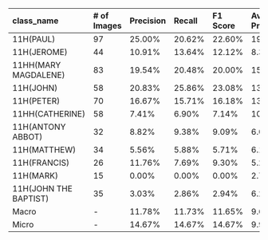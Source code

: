 | class_name            | # of Images   | Precision   | Recall   | F1 Score   | Average Precision   |
|:----------------------|:--------------|:------------|:---------|:-----------|:--------------------|
| 11H(PAUL)             | 97            | 25.00%      | 20.62%   | 22.60%     | 19.10%              |
| 11H(JEROME)           | 44            | 10.91%      | 13.64%   | 12.12%     | 8.37%               |
| 11HH(MARY MAGDALENE)  | 83            | 19.54%      | 20.48%   | 20.00%     | 15.96%              |
| 11H(JOHN)             | 58            | 20.83%      | 25.86%   | 23.08%     | 13.18%              |
| 11H(PETER)            | 70            | 16.67%      | 15.71%   | 16.18%     | 13.31%              |
| 11HH(CATHERINE)       | 58            | 7.41%       | 6.90%    | 7.14%      | 10.29%              |
| 11H(ANTONY ABBOT)     | 32            | 8.82%       | 9.38%    | 9.09%      | 6.08%               |
| 11H(MATTHEW)          | 34            | 5.56%       | 5.88%    | 5.71%      | 6.12%               |
| 11H(FRANCIS)          | 26            | 11.76%      | 7.69%    | 9.30%      | 5.25%               |
| 11H(MARK)             | 15            | 0.00%       | 0.00%    | 0.00%      | 2.72%               |
| 11H(JOHN THE BAPTIST) | 35            | 3.03%       | 2.86%    | 2.94%      | 6.25%               |
| Macro                 | -             | 11.78%      | 11.73%   | 11.65%     | 9.69%               |
| Micro                 | -             | 14.67%      | 14.67%   | 14.67%     | 9.91%               |